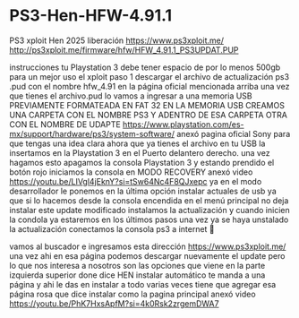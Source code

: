 # PS3-Hen-HFW-4.91.1
PS3 xploit Hen 2025 liberación 
https://www.ps3xploit.me/
http://ps3xploit.me/firmware/hfw/HFW_4.91.1_PS3UPDAT.PUP

instrucciones tu Playstation 3 debe tener espacio de por lo menos 500gb para un mejor uso el xploit 
paso 1 descargar el archivo de actualización ps3 .pud  con el nombre hfw_4.91 en la página oficial mencionada arriba una vez que tienes el archivo.pud lo vamos a ingresar a una memoria USB PREVIAMENTE FORMATEADA EN FAT 32 EN LA MEMORIA USB CREAMOS UNA CARPETA CON EL NOMBRE 
PS3 Y ADENTRO DE ESA CARPETA OTRA CON EL NOMBRE DE UDAPTE 
https://www.playstation.com/es-mx/support/hardware/ps3/system-software/
anexó pagina oficial Sony para que tengas una idea clara ahora que ya tienes el archivo en tu USB la insertamos en la Playstation 3 en el Puerto delantero derecho. una vez hagamos esto apagamos la consola Playstation 3  y estando prendido el botón rojo iniciamos la consola en MODO RECOVERY 
anexó video 
https://youtu.be/LIVgl4jEknY?si=tSw64Nc4F8QJxepc
ya en el modo desarrollador le ponemos en la última opción instalar actuales de usb ya que si lo hacemos desde la consola encendida en el menú principal no deja instalar este update modificado instalamos la actualización y cuando inicien la condola ya estaremos en los últimos pasos una vez ya se haya unstalado la actualización conectamos la consola ps3 a internet 🛜

vamos al buscador e ingresamos esta 
dirección 
https://www.ps3xploit.me/ una vez ahi en esa página podemos descargar nuevamente el update pero lo que nos interesa a nosotros son las opciones que viene en la parte izquierda superior done dice HEN instalar automático te manda a una página y ahi le das en instalar a todo varias veces 
tiene que agregar esa página rosa que dice instalar como la pagina principal anexó video 
https://youtu.be/PhK7HxsApfM?si=4k0Rsk2zrgemDWA7
